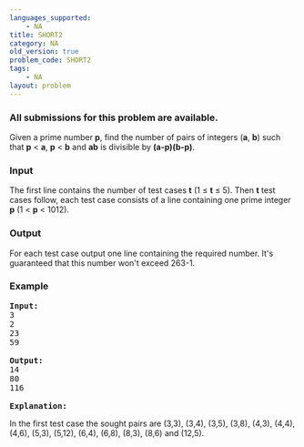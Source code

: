 ```yaml
---
languages_supported:
    - NA
title: SHORT2
category: NA
old_version: true
problem_code: SHORT2
tags:
    - NA
layout: problem
---
```

###  All submissions for this problem are available. 

Given a prime number **p**, find the number of pairs of integers (**a**, **b**) such that **p** &lt; **a**, **p** &lt; **b** and **ab** is divisible by **(a-p)(b-p)**.

### Input

The first line contains the number of test cases **t** (1 ≤ **t** ≤ 5). Then **t** test cases follow, each test case consists of a line containing one prime integer **p** (1 &lt; **p** &lt; 1012).

### Output

For each test case output one line containing the required number. It's guaranteed that this number won't exceed 263-1.

### Example

<pre>
<b>Input:</b>
3
2
23
59

<b>Output:</b>
14
80
116

<b>Explanation:</b>
</pre>
In the first test case the sought pairs are (3,3), (3,4), (3,5), (3,8), (4,3), (4,4), (4,6), (5,3), (5,12), (6,4), (6,8), (8,3), (8,6) and (12,5).
